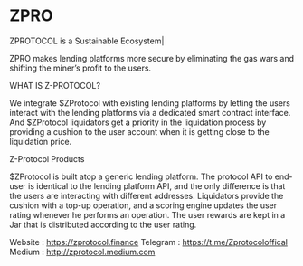 # ZPRO

ZPROTOCOL is a Sustainable Ecosystem|

ZPRO makes lending platforms more secure by eliminating the gas wars and shifting the miner’s profit to the users.

WHAT IS Z-PROTOCOL?

We integrate $ZProtocol with existing lending platforms by letting the users interact with the lending platforms via a dedicated smart contract interface. And $ZProtocol liquidators get a priority in the liquidation process by providing a cushion to the user account when it is getting close to the liquidation price.


Z-Protocol Products

$ZProtocol is built atop a generic lending platform. The protocol API to end-user is identical to the lending platform API, and the only difference is that the users are interacting with different addresses. Liquidators provide the cushion with a top-up operation, and a scoring engine updates the user rating whenever he performs an operation. The user rewards are kept in a Jar that is distributed according to the user rating.


Website : https://zprotocol.finance
Telegram : https://t.me/Zprotocoloffical
Medium : http://zprotocol.medium.com
